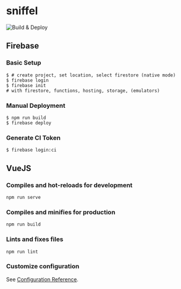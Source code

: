 # sniffel

![Build & Deploy](https://github.com/leckerborek/sniffel/workflows/Build%20&%20Deploy/badge.svg)

## Firebase

### Basic Setup
```
$ # create project, set location, select firestore (native mode)
$ firebase login
$ firebase init
# with firestore, functions, hosting, storage, (emulators)
```

### Manual Deployment
```
$ npm run build
$ firebase deploy
```

### Generate CI Token
```
$ firebase login:ci
```

## VueJS

### Compiles and hot-reloads for development
```
npm run serve
```

### Compiles and minifies for production
```
npm run build
```

### Lints and fixes files
```
npm run lint
```

### Customize configuration
See [Configuration Reference](https://cli.vuejs.org/config/).
